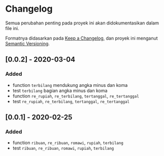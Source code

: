 # Changelog
Semua perubahan penting pada proyek ini akan didokumentasikan dalam file ini.

Formatnya didasarkan pada [Keep a Changelog](https://keepachangelog.com/en/1.0.0/),
dan proyek ini menganut [Semantic Versioning](https://semver.org/spec/v2.0.0.html).

## [0.0.2] - 2020-03-04
### Added
- function `terbilang` mendukung angka minus dan koma
- test `terbilang` bagian angka minus dan koma
- function `re_rupiah`, `re_terbilang`, `tertanggal`, `re_tertanggal`
- test `re_rupiah`, `re_terbilang`, `tertanggal`, `re_tertanggal`

## [0.0.1] - 2020-02-25
### Added
- function `ribuan`, `re_ribuan`, `romawi`, `rupiah`, `terbilang`
- test `ribuan`, `re_ribuan`, `romawi`, `rupiah`, `terbilang`
